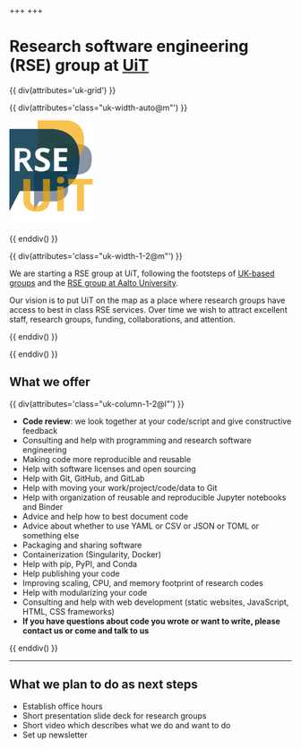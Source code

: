 +++
+++

# Research software engineering (RSE) group at [UiT](https://uit.no)

{{ div(attributes='uk-grid') }}

{{ div(attributes='class="uk-width-auto@m"') }}

<img src="logo1.png" width="150px"/>

{{ enddiv() }}

{{ div(attributes='class="uk-width-1-2@m"') }}

We are starting a RSE group at UiT, following the footsteps of [UK-based
groups](https://society-rse.org/) and the [RSE group at Aalto
University](https://scicomp.aalto.fi/).

Our vision is to put UiT on the map as a place where research groups have
access to best in class RSE services. Over time we wish to attract excellent
staff, research groups, funding, collaborations, and attention.

{{ enddiv() }}

{{ enddiv() }}


## What we offer

{{ div(attributes='class="uk-column-1-2@l"') }}

- **Code review**: we look together at your code/script and give constructive feedback
- Consulting and help with programming and research software engineering
- Making code more reproducible and reusable
- Help with software licenses and open sourcing
- Help with Git, GitHub, and GitLab
- Help with moving your work/project/code/data to Git
- Help with organization of reusable and reproducible Jupyter notebooks and
  Binder
- Advice and help how to best document code
- Advice about whether to use YAML or CSV or JSON or TOML or something else
- Packaging and sharing software
- Containerization (Singularity, Docker)
- Help with pip, PyPI, and Conda
- Help publishing your code
- Improving scaling, CPU, and memory footprint of research codes
- Help with modularizing your code
- Consulting and help with web development (static websites, JavaScript, HTML, CSS frameworks)
- **If you have questions about code you wrote or want to write, please contact us or come
  and talk to us**

{{ enddiv() }}

---

## What we plan to do as next steps

- Establish office hours
- Short presentation slide deck for research groups
- Short video which describes what we do and want to do
- Set up newsletter
